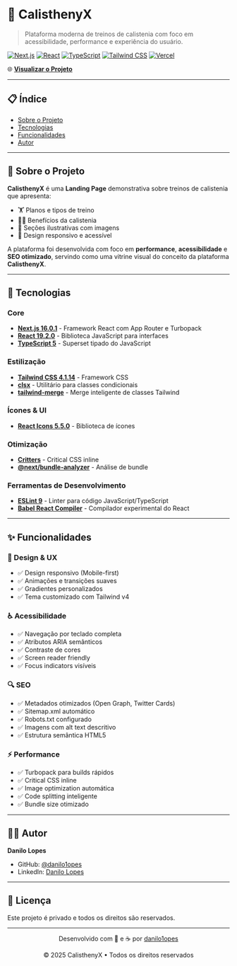 # 💪 CalisthenyX

> Plataforma moderna de treinos de calistenia com foco em acessibilidade, performance e experiência do usuário.

[![Next.js](https://img.shields.io/badge/Next.js-16.0.1-black?style=flat&logo=next.js)](https://nextjs.org/)
[![React](https://img.shields.io/badge/React-19.2.0-blue?style=flat&logo=react)](https://react.dev/)
[![TypeScript](https://img.shields.io/badge/TypeScript-5.0-blue?style=flat&logo=typescript)](https://www.typescriptlang.org/)
[![Tailwind CSS](https://img.shields.io/badge/Tailwind-4.1.14-38bdf8?style=flat&logo=tailwind-css)](https://tailwindcss.com/)
[![Vercel](https://img.shields.io/badge/Deploy-Vercel-black?style=flat&logo=vercel)](https://vercel.com)

🌐 **[Visualizar o Projeto](https://calistenyx.vercel.app)**

---

## 📋 Índice

- [Sobre o Projeto](#-sobre-o-projeto)
- [Tecnologias](#-tecnologias)
- [Funcionalidades](#-funcionalidades)
- [Autor](#-autor)

---

## 🎯 Sobre o Projeto

**CalisthenyX** é uma **Landing Page** demonstrativa sobre treinos de calistenia que apresenta:

- 🏋️ Planos e tipos de treino
- 👨‍🏫 Benefícios da calistenia
- 🎥 Seções ilustrativas com imagens
- 📱 Design responsivo e acessível

A plataforma foi desenvolvida com foco em **performance**, **acessibilidade** e **SEO otimizado**, servindo como uma vitrine visual do conceito da plataforma **CalisthenyX**.

---

## 🚀 Tecnologias

### Core

- **[Next.js 16.0.1](https://nextjs.org/)** - Framework React com App Router e Turbopack
- **[React 19.2.0](https://react.dev/)** - Biblioteca JavaScript para interfaces
- **[TypeScript 5](https://www.typescriptlang.org/)** - Superset tipado do JavaScript

### Estilização

- **[Tailwind CSS 4.1.14](https://tailwindcss.com/)** - Framework CSS
- **[clsx](https://github.com/lukeed/clsx)** - Utilitário para classes condicionais
- **[tailwind-merge](https://github.com/dcastil/tailwind-merge)** - Merge inteligente de classes Tailwind

### Ícones & UI

- **[React Icons 5.5.0](https://react-icons.github.io/react-icons/)** - Biblioteca de ícones

### Otimização

- **[Critters](https://github.com/GoogleChromeLabs/critters)** - Critical CSS inline
- **[@next/bundle-analyzer](https://www.npmjs.com/package/@next/bundle-analyzer)** - Análise de bundle

### Ferramentas de Desenvolvimento

- **[ESLint 9](https://eslint.org/)** - Linter para código JavaScript/TypeScript
- **[Babel React Compiler](https://react.dev/learn/react-compiler)** - Compilador experimental do React

---

## ✨ Funcionalidades

### 🎨 Design & UX

- ✅ Design responsivo (Mobile-first)
- ✅ Animações e transições suaves
- ✅ Gradientes personalizados
- ✅ Tema customizado com Tailwind v4

### ♿ Acessibilidade

- ✅ Navegação por teclado completa
- ✅ Atributos ARIA semânticos
- ✅ Contraste de cores
- ✅ Screen reader friendly
- ✅ Focus indicators visíveis

### 🔍 SEO

- ✅ Metadados otimizados (Open Graph, Twitter Cards)
- ✅ Sitemap.xml automático
- ✅ Robots.txt configurado
- ✅ Imagens com alt text descritivo
- ✅ Estrutura semântica HTML5

### ⚡ Performance

- ✅ Turbopack para builds rápidos
- ✅ Critical CSS inline
- ✅ Image optimization automática
- ✅ Code splitting inteligente
- ✅ Bundle size otimizado

---

## 👨‍💻 Autor

**Danilo Lopes**

- GitHub: [@danilo1opes](https://github.com/danilo1opes)
- LinkedIn: [Danilo Lopes](https://linkedin.com/in/danilo1opes)

---

## 📄 Licença

Este projeto é privado e todos os direitos são reservados.

---

<div align="center">
  <p>Desenvolvido com 💪 e ☕ por <a href="https://github.com/danilo1opes">danilo1opes</a></p>
  <p>© 2025 CalisthenyX • Todos os direitos reservados</p>
</div>
